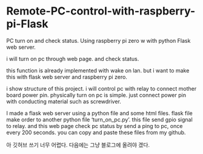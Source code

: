 # Remote-PC-control-with-raspberry-pi-Flask
PC turn on and check status. Using raspberry pi zero w with python Flask web server. 

i will turn on pc through web page.
and check status.

this function is already implemented with wake on lan. but i want to make this with flask web server and raspberry pi zero.


i show structure of this project. 
i will control pc with relay to connect mother board power pin. 
physically turn on 	pc is simple. just connect power pin with conducting material such as screwdriver. 

I made a flask web server using a python file and some html files. flask file make order to another python file ‘turn_on_pc.py’. this file send gpio signal to relay. 
and this web page check pc status by send a ping to pc, once every 200 seconds. 
you can copy and paste these files from my github.


아 깃허브 쓰기 너무 어렵다. 다음에는 그냥 블로그에 올려야 겠다. 
